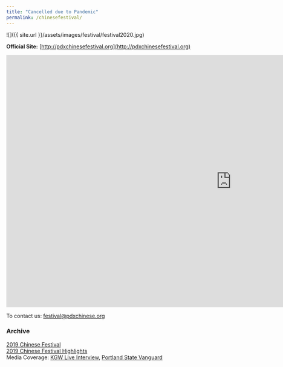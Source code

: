 ```yaml
---
title: "Cancelled due to Pandemic"
permalink: /chinesefestival/
---
```


![]({{ site.url }}/assets/images/festival/festival2020.jpg)

**Official Site:** [http://pdxchinesefestival.org](http://pdxchinesefestival.org)

<iframe width="1189" height="669" src="https://www.youtube.com/embed/hOMUih0WrLQ" frameborder="0" allow="accelerometer; autoplay; encrypted-media; gyroscope; picture-in-picture" allowfullscreen></iframe>

To contact us: [festival@pdxchinese.org](mailto:festival@pdxchinese.org)  


### Archive

[2019 Chinese Festival](http://pdxchinese.org/chinesefestival/chinesefestival_2019/)  
[2019 Chinese Festival Highlights](http://pdxchinese.org/chinese-festival-2019/)  
Media Coverage: [KGW Live Interview](https://www.kgw.com/video/life/first-ever-pdx-chinese-festival-on-the-square/283-21872975-6fee-4122-83d1-a83449b083f5), [Portland State Vanguard](https://psuvanguard.com/oregon-chinese-coalition-hosts-chinese-festival/)

